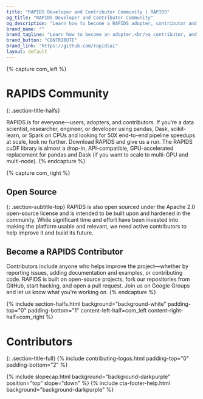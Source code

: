 ```yaml
---
title: "RAPIDS Developer and Contributor Community | RAPIDS"
og_title: "RAPIDS Developer and Contributor Community"
og_description: "Learn how to become a RAPIDS adopter, contributor and more. Start contributing today!"
brand_name: ""
brand_tagline: "Learn how to become an adopter,<br/>a contributor, and more."
brand_button: "CONTRIBUTE"
brand_link: "https://github.com/rapidsai"
layout: default
---
```


{% capture com_left %}
# RAPIDS Community
{: .section-title-halfs}

RAPIDS is for everyone—users, adopters, and contributors. If you’re a data scientist, researcher, engineer, or developer using pandas, Dask, scikit-learn, or Spark on CPUs and looking for 50X end-to-end pipeline speedups at scale, look no further. Download RAPIDS and give us a run. The RAPIDS cuDF library is almost a drop-in, API-compatible, GPU-accelerated replacement for pandas and Dask (if you want to scale to multi-GPU and multi-node).
{% endcapture %}

{% capture com_right %}
## <i class="fas fa-code"></i> Open Source
{: .section-subtitle-top}
RAPIDS is also open sourced under the Apache 2.0 open-source license and is intended to be built upon and hardened in the community. While significant time and effort have been invested into making the platform usable and relevant, we need active contributors to help improve it and build its future.

## <i class="fab fa-github"></i> Become a RAPIDS Contributor
Contributors include anyone who helps improve the project—whether by reporting issues, adding documentation and examples, or contributing code. RAPIDS is built on open-source projects, fork our repositories from GitHub, start hacking, and open a pull request. Join us on Google Groups and let us know what you're working on.
{% endcapture %}

{% include section-halfs.html
    background="background-white" 
    padding-top="0" padding-bottom="1" 
    content-left-half=com_left 
    content-right-half=com_right
%} 

# Contributors
{: .section-title-full}
{% include contributing-logos.html 
    padding-top="0" padding-bottom="2" 
%}

{% include slopecap.html 
    background="background-darkpurple" 
    position="top" 
    slope="down"
%}
{% include cta-footer-help.html 
   background="background-darkpurple" 
%}
